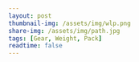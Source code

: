 ```yaml
---
layout: post
thumbnail-img: /assets/img/wlp.png
share-img: /assets/img/path.jpg
tags: [Gear, Weight, Pack]
readtime: false
---
```


<script src="https://lighterpack.com/e/1jm6ok"></script><div id="1jm6ok"></div>
